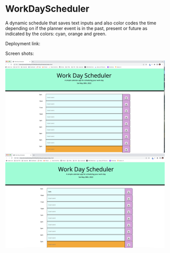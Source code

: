 # WorkDayScheduler

A dynamic schedule that saves text inputs and also color codes the time depending on if the planner event is in the past, present or future as indicated by the colors: cyan, orange and green.


Deployment link:



Screen shots:

![alt text](assets/images/screenshot1.png)
![alt text](assets/images/screenshot2.png)